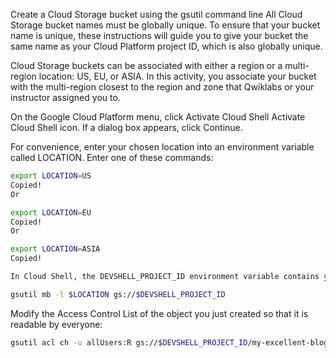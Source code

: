Create a Cloud Storage bucket using the gsutil command line
All Cloud Storage bucket names must be globally unique. To ensure that your bucket name is unique, these instructions will guide you to give your bucket the same name as your Cloud Platform project ID, which is also globally unique.

Cloud Storage buckets can be associated with either a region or a multi-region location: US, EU, or ASIA. In this activity, you associate your bucket with the multi-region closest to the region and zone that Qwiklabs or your instructor assigned you to.

On the Google Cloud Platform menu, click Activate Cloud Shell Activate Cloud Shell icon. If a dialog box appears, click Continue.

For convenience, enter your chosen location into an environment variable called LOCATION. Enter one of these commands:
```sh
export LOCATION=US
Copied!
Or

export LOCATION=EU
Copied!
Or

export LOCATION=ASIA
Copied!

```
```sh
In Cloud Shell, the DEVSHELL_PROJECT_ID environment variable contains your project ID. Enter this command to make a bucket named after your project ID:

gsutil mb -l $LOCATION gs://$DEVSHELL_PROJECT_ID
```
Modify the Access Control List of the object you just created so that it is readable by everyone:
```sh
gsutil acl ch -u allUsers:R gs://$DEVSHELL_PROJECT_ID/my-excellent-blog.png
```
